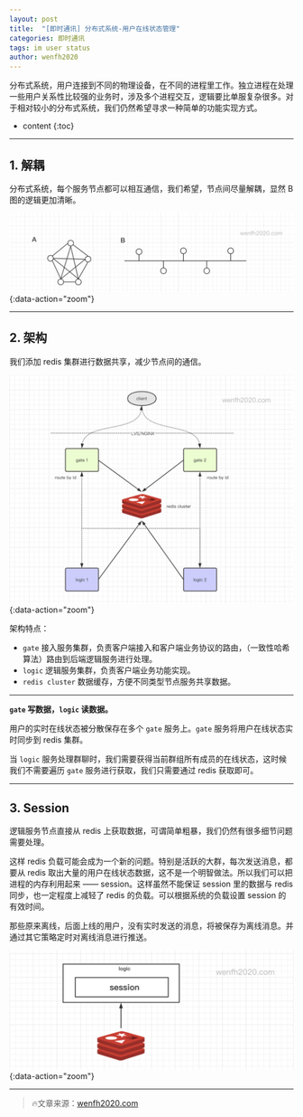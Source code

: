 ```yaml
---
layout: post
title:  "[即时通讯] 分布式系统-用户在线状态管理"
categories: 即时通讯
tags: im user status
author: wenfh2020
--- 
```


分布式系统，用户连接到不同的物理设备，在不同的进程里工作。独立进程在处理一些用户关系性比较强的业务时，涉及多个进程交互，逻辑要比单服复杂很多。对于相对较小的分布式系统，我们仍然希望寻求一种简单的功能实现方式。



* content
{:toc}

---

## 1. 解耦

分布式系统，每个服务节点都可以相互通信，我们希望，节点间尽量解耦，显然 B 图的逻辑更加清晰。

![通信解耦](/images/2020-05-21-20-02-12.png){:data-action="zoom"}

---

## 2. 架构

我们添加 redis 集群进行数据共享，减少节点间的通信。

![分布式架构](/images/2020-05-21-20-02-49.png){:data-action="zoom"}

架构特点：

* `gate` 接入服务集群，负责客户端接入和客户端业务协议的路由，（一致性哈希算法）路由到后端逻辑服务进行处理。
* `logic` 逻辑服务集群，负责客户端业务功能实现。
* `redis cluster` 数据缓存，方便不同类型节点服务共享数据。

---

**`gate` 写数据，`logic` 读数据。**

用户的实时在线状态被分散保存在多个 `gate` 服务上。`gate` 服务将用户在线状态实时同步到 redis 集群。

当 `logic` 服务处理群聊时，我们需要获得当前群组所有成员的在线状态，这时候我们不需要遍历 `gate` 服务进行获取，我们只需要通过 redis 获取即可。

---

## 3. Session

逻辑服务节点直接从 redis 上获取数据，可谓简单粗暴，我们仍然有很多细节问题需要处理。

这样 redis 负载可能会成为一个新的问题。特别是活跃的大群，每次发送消息，都要从 redis 取出大量的用户在线状态数据，这不是一个明智做法。所以我们可以把进程的内存利用起来 —— session。这样虽然不能保证 session 里的数据与 redis 同步，也一定程度上减轻了 redis 的负载。可以根据系统的负载设置 session 的有效时间。

那些原来离线，后面上线的用户，没有实时发送的消息，将被保存为离线消息。并通过其它策略定时对离线消息进行推送。

![缓存](/images/2020-05-21-20-44-09.png){:data-action="zoom"}

---

> 🔥文章来源：[wenfh2020.com](https://wenfh2020.com/2020/05/20/im-group-user-status-mgr/)